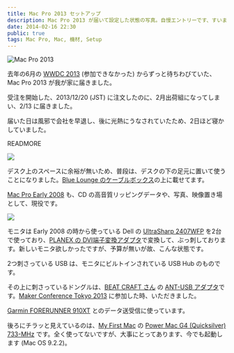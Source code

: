 ```yaml
---
title: Mac Pro 2013 セットアップ
description: Mac Pro 2013 が届いて設定した状態の写真。自慢エントリーです、すいません。
date: 2014-02-16 22:30
public: true
tags: Mac Pro, Mac, 機材, Setup
---
```


![Mac Pro 2013](2014-02-16-macpro/macpro.jpg)

去年の6月の [WWDC 2013](https://developer.apple.com/wwdc/) (参加できなかった) からずっと待ちわびていた、Mac Pro 2013 が我が家に届きました。

受注を開始した、2013/12/20 (JST) に注文したのに、2月出荷組になってしまい、2/13 に届きました。

届いた日は風邪で会社を早退し、後に光熱にうなされていたため、2日ほど寝かしていました。

READMORE

![](2014-02-16-macpro/under-the-desk1.jpg)

デスク上のスペースに余裕が無いため、普段は、デスクの下の足元に置いて使うことになりました。[Blue Lounge のケーブルボックス](http://www.amazon.co.jp/gp/product/B001DZIG0W/ref=as_li_qf_sp_asin_il_tl?ie=UTF8&camp=247&creative=1211&creativeASIN=B001DZIG0W&linkCode=as2&tag=atsushnagased-22)の上に載せてます。

[Mac Pro Early 2008](http://support.apple.com/kb/SP11?viewlocale=ja_JP) も、CD の高音質リッピングデータや、写真、映像置き場として、現役です。

![](2014-02-16-macpro/under-the-desk2.jpg)

モニタは Early 2008 の時から使っている Dell の [UltraSharp 2407WFP](http://www.engadget.com/products/dell/ultrasharp/2407wfp/) を2台で使っており、[PLANEX の DVI端子変換アダプタ](http://www.amazon.co.jp/gp/product/B0052GQ4S4/ref=as_li_qf_sp_asin_il_tl?ie=UTF8&camp=247&creative=1211&creativeASIN=B0052GQ4S4&linkCode=as2&tag=atsushnagased-22)で変換して、ぶっ刺しております。新しいモニタ欲しかったですが、予算が無いが故、こんな状態です。

2つ刺さっている USB は、モニタにビルトインされている USB Hub のものです。

その上に刺さっているドングルは、[BEAT CRAFT さん](http://www.beatcraft.com/) の [ANT-USB アダプタ](http://www.amazon.co.jp/gp/product/B008368QN6/ref=as_li_qf_sp_asin_il_tl?ie=UTF8&camp=247&creative=1211&creativeASIN=B008368QN6&linkCode=as2&tag=atsushnagased-22)です。[Maker Conference Tokyo 2013](http://makezine.jp/event/mct2013/) に参加した時、いただきました。

[Garmin FORERUNNER 910XT](http://www.amazon.co.jp/gp/product/B005SPCJ74/ref=as_li_qf_sp_asin_il_tl?ie=UTF8&camp=247&creative=1211&creativeASIN=B005SPCJ74&linkCode=as2&tag=atsushnagased-22) とのデータ送受信に使っています。

後ろにチラッと見えているのは、[My First Mac](http://www.apple.com/jp/30-years/your-first-mac/#tell-us) の [Power Mac G4 (Quicksilver) 733-MHz](http://support.apple.com/kb/sp108) です。全く使ってないですが、大事にとってあります、今でも起動します (Mac OS 9.2.2)。
